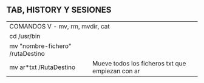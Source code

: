 ## TAB, HISTORY Y SESIONES


<table>
    <tr>
        <td colspan="2">COMANDOS V - mv, rm, mvdir, cat</td>
    </tr>
    <tr>
        <td colspan="2">cd /usr/bin</td>
    </tr>
    <tr>
        <td>mv "nombre-fichero" /rutaDestino</td>
        <td></td>
    </tr>
    <tr>
        <td>mv ar*txt /RutaDestino</td>
        <td>Mueve todos los ficheros txt que empiezan con ar</td>
    </tr>
</table>    